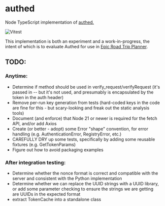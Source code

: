 # authed
Node TypeScript implementation of [authed.](https://github.com/authed-dev/authed)

![Vitest](https://github.com/HillwoodPark/authed/actions/workflows/vitest.yml/badge.svg)

This implementation is both an experiment and a work-in-progress, the intent of which is to evaluate Authed for use in [Epic Road Trip Planner](https://epicroadtripplanner.com).


## TODO:

### Anytime:
- Determine if method should be used in verify_request/verifyRequest (it's passed in -- but it's not used, and presumably is encapsulated by the token in the auth header)
- Remove per-run key generation from tests (hard-coded keys in the code are fine for this - but scary-looking and freak out the static analysis tools)
- Document (and enforce) that Node 21 or newer is required for the fetch API, and/or add Axios
- Create (or better - adopt) some Error "shape" convention, for error handling (e.g. AuthenticationError, RegistryError, etc.)
- CAREFULLY DRY up some tests, specifically by adding some reusable fixtures (e.g. GetTokenParams)
- Figure out how to avoid packaging examples

### After integration testing:
- Determine whether the nonce format is correct and compatible with the server and consistent with the Python implementation
- Determine whether we can replace the UUID strings with a UUID library, or add some parameter checking to ensure the strings we are getting are UUIDs in the expected format
- extract TokenCache into a standalone class

